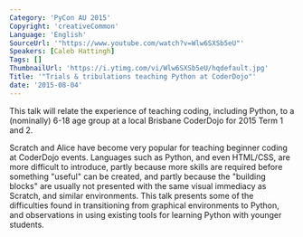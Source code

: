 ```yaml
---
Category: 'PyCon AU 2015'
Copyright: 'creativeCommon'
Language: 'English'
SourceUrl: '"https://www.youtube.com/watch?v=Wlw6SXSb5eU"'
Speakers: [Caleb Hattingh]
Tags: []
ThumbnailUrl: 'https://i.ytimg.com/vi/Wlw6SXSb5eU/hqdefault.jpg'
Title: '"Trials & tribulations teaching Python at CoderDojo"'
date: '2015-08-04'
---
```

This talk will relate the experience of teaching coding, including Python, to a (nominally) 6-18 age group at a local Brisbane CoderDojo for 2015 Term 1 and 2.

Scratch and Alice have become very popular for teaching beginner coding at CoderDojo events. Languages such as Python, and even HTML/CSS, are more difficult to introduce, partly because more skills are required before something "useful" can be created, and partly because the "building blocks" are usually not presented with the same visual immediacy as Scratch, and similar environments. This talk presents some of the difficulties found in transitioning from graphical environments to Python, and observations in using existing tools for learning Python with younger students.


